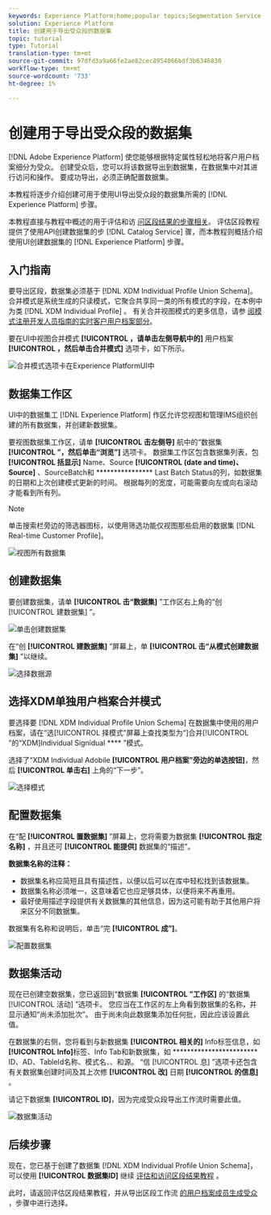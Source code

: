 ```yaml
---
keywords: Experience Platform;home;popular topics;Segmentation Service;segmentation;Segmentation;create a dataset;export audience segment;export segment;
solution: Experience Platform
title: 创建用于导出受众段的数据集
topic: tutorial
type: Tutorial
translation-type: tm+mt
source-git-commit: 97dfd3a9a66fe2ae82cec8954066bdf3b6346830
workflow-type: tm+mt
source-wordcount: '733'
ht-degree: 1%

---
```



# 创建用于导出受众段的数据集

[!DNL Adobe Experience Platform] 使您能够根据特定属性轻松地将客户用户档案细分为受众。 创建受众后，您可以将该数据导出到数据集，在数据集中对其进行访问和操作。 要成功导出，必须正确配置数据集。

本教程将逐步介绍创建可用于使用UI导出受众段的数据集所需的 [!DNL Experience Platform] 步骤。

本教程直接与教程中概述的用于评估和访 [问区段结果的步骤相关](./evaluate-a-segment.md)。 评估区段教程提供了使用API创建数据集的步 [!DNL Catalog Service] 骤，而本教程则概括介绍使用UI创建数据集的 [!DNL Experience Platform] 步骤。

## 入门指南

要导出区段，数据集必须基于 [!DNL XDM Individual Profile Union Schema]。 合并模式是系统生成的只读模式，它聚合共享同一类的所有模式的字段，在本例中为类 [!DNL XDM Individual Profile] 。 有关合并视图模式的更多信息，请参 [阅模式注册开发人员指南的实时客户用户档案部分](../../xdm/schema/composition.md#union)。

要在UI中视图合并模式 **[!UICONTROL ，请单击左侧导航中的]** 用户档案 **[!UICONTROL ，然后单击合并模式]** 选项卡，如下所示。

![合并模式选项卡在Experience PlatformUI中](../images/tutorials/segment-export-dataset/union-schema-ui.png)


## 数据集工作区

UI中的数据集工 [!DNL Experience Platform] 作区允许您视图和管理IMS组织创建的所有数据集，并创建新数据集。

要视图数据集工作区，请单 **[!UICONTROL 击左侧导]** 航中的“数据集 **[!UICONTROL ”，然后单击“浏览”]** 选项卡。 数据集工作区包含数据集列表，包 **[!UICONTROL 括显示]** Name、Source **[!UICONTROL (date and time)、Source]** 、SourceBatch和 **************** Last Batch Status的列，如数据集的日期和上次创建模式更新的时间。 根据每列的宽度，可能需要向左或向右滚动才能看到所有列。

>[!NOTE]
>
>单击搜索栏旁边的筛选器图标，以使用筛选功能仅视图那些启用的数据集 [!DNL Real-time Customer Profile]。

![视图所有数据集](../images/tutorials/segment-export-dataset/datasets-workspace.png)

## 创建数据集

要创建数据集，请单 **[!UICONTROL 击“数据集]** ”工作区右上角的“创 [!UICONTROL 建数据集] ”。

![单击创建数据集](../images/tutorials/segment-export-dataset/dataset-click-create.png)

在“创 **[!UICONTROL 建数据集]** ”屏幕上，单 **[!UICONTROL 击“从模式创建数据集]** ”以继续。

![选择数据源](../images/tutorials/segment-export-dataset/create-dataset.png)

## 选择XDM单独用户档案合并模式

要选择要 [!DNL XDM Individual Profile Union Schema] 在数据集中使用的用户档案，请在“选[!UICONTROL 择模式”屏幕上查找类型为“]合并[!UICONTROL ”的“XDM]Individual Signidual **** ”模式。

选择了“XDM Individual Adobile **[!UICONTROL 用户档案”旁边的单选按钮]**，然后 **[!UICONTROL 单击右]** 上角的“下一步”。

![选择模式](../images/tutorials/segment-export-dataset/select-schema.png)

## 配置数据集

在“配 **[!UICONTROL 置数据集]** ”屏幕上，您将需要为数据集 **[!UICONTROL 指定名称]** ，并且还可 **[!UICONTROL 能提供]** 数据集的“描述”。

**数据集名称的注释：**
- 数据集名称应简短且具有描述性，以便以后可以在库中轻松找到该数据集。
- 数据集名称必须唯一，这意味着它也应足够具体，以便将来不再重用。
- 最好使用描述字段提供有关数据集的其他信息，因为这可能有助于其他用户将来区分不同数据集。

数据集有名称和说明后，单击“完 **[!UICONTROL 成”]**。

![配置数据集](../images/tutorials/segment-export-dataset/configure-dataset.png)

## 数据集活动

现在已创建空数据集，您已返回到“数据集 **[!UICONTROL ”工作区]** 的“数据集 [!UICONTROL 活动] ”选项卡。 您应当在工作区的左上角看到数据集的名称，并显示通知“尚未添加批次”。 由于尚未向此数据集添加任何批，因此应该设置此值。

在数据集的右侧，您将看到与新数据集 **[!UICONTROL 相关的]** Info标签信息，如 **[!UICONTROL Info]**&#x200B;标签、Info Tab和新数据集，如 ************************ ID、AD、TableId名称、模式名、、和源。 “信 [!UICONTROL 息] ”选项卡还包含有关数据集创建时间及其上次修 **[!UICONTROL 改]** 日期 **[!UICONTROL 的信息]** 。

请记下数据集 **[!UICONTROL ID]**，因为完成受众段导出工作流时需要此值。

![数据集活动](../images/tutorials/segment-export-dataset/dataset-activity.png)

## 后续步骤

现在，您已基于创建了数据集 [!DNL XDM Individual Profile Union Schema]，可以使用 **[!UICONTROL 数据集ID]** 继续 [评估和访问区段结果教程](./evaluate-a-segment.md) 。

此时，请返回评估区段结果教程，并从导出区段工作流 [的用户档案成员生成受众](./evaluate-a-segment.md#generate-profiles) ，步骤中进行选择。
